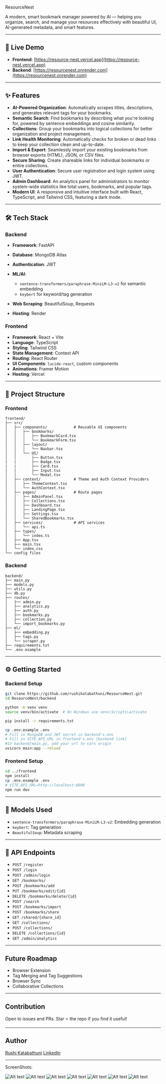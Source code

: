 ResourceNest


A modern, smart bookmark manager powered by AI — helping you organize, search, and manage your resources effectively with beautiful UI, AI-generated metadata, and smart features.

---

## 🚀 Live Demo

* **Frontend**: [https://resource-nest.vercel.app](https://resource-nest.vercel.app)
* **Backend**: [https://resourcenest.onrender.com](https://resourcenest.onrender.com)

---

## ✨ Features

* **AI-Powered Organization**: Automatically scrapes titles, descriptions, and generates relevant tags for your bookmarks.
* **Semantic Search**: Find bookmarks by describing what you're looking for, powered by sentence embeddings and cosine similarity.
* **Collections**: Group your bookmarks into logical collections for better organization and project management.
* **Link Health Monitoring**: Automatically checks for broken or dead links to keep your collection clean and up-to-date.
* **Import & Export**: Seamlessly import your existing bookmarks from browser exports (HTML), JSON, or CSV files.
* **Secure Sharing**: Create shareable links for individual bookmarks or entire collections.
* **User Authentication**: Secure user registration and login system using JWT.
* **Admin Dashboard**: An analytics panel for administrators to monitor system-wide statistics like total users, bookmarks, and popular tags.
* **Modern UI**: A responsive and intuitive interface built with React, TypeScript, and Tailwind CSS, featuring a dark mode.

---

## 🛠️ Tech Stack

### Backend

* **Framework**: FastAPI
* **Database**: MongoDB Atlas
* **Authentication**: JWT
* **ML/AI**:

  * `sentence-transformers/paraphrase-MiniLM-L3-v2` for semantic embedding
  * `keybert` for keyword/tag generation
* **Web Scraping**: BeautifulSoup, Requests
* **Hosting**: Render

### Frontend

* **Framework**: React + Vite
* **Language**: TypeScript
* **Styling**: Tailwind CSS
* **State Management**: Context API
* **Routing**: React Router
* **UI Components**: `lucide-react`, custom components
* **Animations**: Framer Motion
* **Hosting**: Vercel

---

## 📂 Project Structure

### Frontend

```
frontend/
├── src/
│   ├── components/            # Reusable UI components
│   │   ├── bookmarks/
│   │   │   ├── BookmarkCard.tsx
│   │   │   └── BookmarkForm.tsx
│   │   ├── layout/
│   │   │   └── Navbar.tsx
│   │   └── UI/
│   │       ├── Button.tsx
|   |       ├── Badge.tsx
|   |       ├── Card.tsx
|   |       ├── Input.tsx
│   │       └── Modal.tsx
│   ├── context/               # Theme and Auth Context Providers
│   │   ├── ThemeContext.tsx
│   │   └── AuthContext.tsx
│   ├── pages/                 # Route pages
│   │   ├── AdminPanel.tsx
│   │   ├── Collections.tsx
│   │   ├── Dashboard.tsx
│   │   ├── LandingPage.tsx
│   │   ├── Settings.tsx
│   │   └── SharedBookmarks.tsx
│   ├── services/              # API services
│   │   └── api.ts
│   ├── types/
│   │   └── index.ts    
│   ├── App.tsx
│   ├── main.tsx
│   └── index.css
└── config files
```

### Backend

```
backend/
├── main.py
├── models.py
├── utils.py
├── db.py
├── routes/
│   ├── admin.py
│   ├── analytics.py
│   ├── auth.py
│   ├── bookmarks.py
│   ├── collection.py
│   └── import_bookmarks.py
├── ml/
│   ├── embedding.py
│   ├── tags.py
│   └── scraper.py
├── requirements.txt
└── .env.example
```

---

## ⚙️ Getting Started

### Backend Setup

```bash
git clone https://github.com/rushikatabathuni/ResourceNest.git
cd ResourceNest/backend

python -m venv venv
source venv/bin/activate  # On Windows use venv\Scripts\activate

pip install -r requirements.txt

cp .env.example .env
# Fill in MongoDB and JWT secret in backend's.env
# Fill in VITE_API_URL in frontend's.env [backend link]
#In backend/main.py, add your url to cors origin
uvicorn main:app --reload
```

### Frontend Setup

```bash
cd ../frontend
npm install
cp .env.example .env
# VITE_API_URL=http://localhost:8000
npm run dev
```

---

## 🧠 Models Used

* `sentence-transformers/paraphrase-MiniLM-L3-v2`: Embedding generation
* `keybert`: Tag generation
* `BeautifulSoup`: Metadata scraping

---

## 🔐 API Endpoints

* `POST /register`
* `POST /login`
* `POST /admin/login`
* `GET /bookmarks/`
* `POST /bookmarks/add`
* `PUT /bookmarks/edit/{id}`
* `DELETE /bookmarks/delete/{id}`
* `POST /search`
* `POST /bookmarks/import`
* `POST /bookmarks/share`
* `GET /shared/{share_id}`
* `GET /collections/`
* `POST /collections/`
* `DELETE /collections/{id}`
* `GET /admin/analytics`

---

##  Future Roadmap

*  Browser Extension
*  Tag Merging and Tag Suggestions
*  Browser Sync
*  Collaborative Collections
  
---

##  Contribution

Open to issues and PRs. Star ⭐ the repo if you find it useful!

---

##  Author

[Rushi Katabathuni](https://github.com/rushikatabathuni)
[LinkedIn](https://www.linkedin.com/in/rushikatabathuni/)

---
ScreenShots:

![Alt text](assets/AdminDashboard.png)
![Alt text](assets/AdminDashboard1.png)
![Alt text](assets/Collections.png)
![Alt text](assets/ColSearchEg.png)
![Alt text](assets/CollectionEg.png)
![Alt text](assets/Dashboard.png)
![Alt text](assets/AddBM.png)
